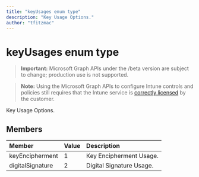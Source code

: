 ```yaml
---
title: "keyUsages enum type"
description: "Key Usage Options."
author: "tfitzmac"
---
```


# keyUsages enum type

> **Important:** Microsoft Graph APIs under the /beta version are subject to change; production use is not supported.

> **Note:** Using the Microsoft Graph APIs to configure Intune controls and policies still requires that the Intune service is [correctly licensed](https://go.microsoft.com/fwlink/?linkid=839381) by the customer.

Key Usage Options.

## Members
|Member|Value|Description|
|:---|:---|:---|
|keyEncipherment|1|Key Encipherment Usage.|
|digitalSignature|2|Digital Signature Usage.|



